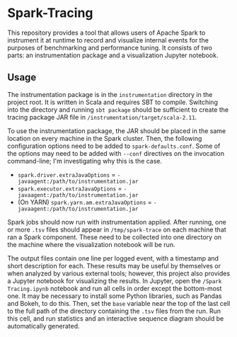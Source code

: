 # Spark-Tracing

This repository provides a tool that allows users of Apache Spark to instrument it at runtime to record and visualize internal
events for the purposes of benchmarking and performance tuning.  It consists of two parts: an instrumentation package and a
visualization Jupyter notebook.

## Usage

The instrumentation package is in the `instrumentation` directory in the project root.  It is written in Scala and requires SBT to
compile.  Switching into the directory and running `sbt package` should be sufficient to create the tracing package JAR file in
`/instrumentation/target/scala-2.11`.

To use the instrumentation package, the JAR should be placed in the same location on every machine in the Spark cluster.  Then, the
following configuration options need to be added to `spark-defaults.conf`.  Some of the options may need to be added with `--conf`
directives on the invocation command-line; I'm investigating why this is the case.

  - `spark.driver.extraJavaOptions` = `-javaagent:/path/to/instrumentation.jar`
  - `spark.executor.extraJavaOptions` = `-javaagent:/path/to/instrumentation.jar`
  - (On YARN) `spark.yarn.am.extraJavaOptions` = `-javaagent:/path/to/instrumentation.jar`

Spark jobs should now run with instrumentation applied.  After running, one or more `.tsv` files should appear in `/tmp/spark-trace`
on each machine that ran a Spark component.  These need to be collected into one directory on the machine where the visualization
notebook will be run.

The output files contain one line per logged event, with a timestamp and short description for each.  These results may be useful by
themselves or when analyzed by various external tools; however, this project also provides a Jupyter notebook for visualizing the
results.  In Jupyter, open the `/Spark Tracing.ipynb` notebook and run all cells in order except the bottom-most one.  It may be
necessary to install some Python libraries, such as Pandas and Bokeh, to do this.  Then, set the `base` variable near the top of the
last cell to the full path of the directory containing the `.tsv` files from the run.  Run this cell, and run statistics and an
interactive sequence diagram should be automatically generated.

